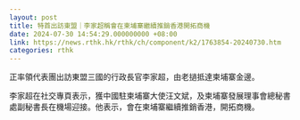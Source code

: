 ```yaml
---
layout: post
title: 特首出訪東盟｜李家超稱會在柬埔寨繼續推銷香港開拓商機
date: 2024-07-30 14:54:29.000000000 +08:00
link: https://news.rthk.hk/rthk/ch/component/k2/1763854-20240730.htm
categories: rthk
---
```


正率領代表團出訪東盟三國的行政長官李家超，由老撾抵達柬埔寨金邊。

李家超在社交專頁表示，獲中國駐柬埔寨大使汪文斌，及柬埔寨發展理事會總秘書處副秘書長在機場迎接。他表示，會在柬埔寨繼續推銷香港，開拓商機。

